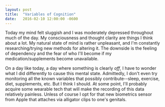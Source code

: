 ```yaml
---
layout: post
title:  "Variables of Cognition"
date:   2016-02-10 12:00:00 -0600
---
```

Today my mind felt sluggish and I was moderately depressed throughout much of the day. My consciousness and thought clarity are things I think about a lot. My natural state of mind is rather unpleasant, and I'm constantly researching/trying new methods for altering it. The downside is the feeling of dependency and the fear of who I'll become if my medication/supplements become unavailable.

On a day like today, a day where something is clearly *off*, I have to wonder what I did differently to cause this mental state. Admittedly, I don't even try monitoring all the known variables that possibly contribute--sleep, exercise, diet, supplements, etc. But I think I should. At some point, I'll probably acquire some wearable tech that will make the recording of this data relatively painless. Unless of course I opt for that new biometrics sensor from Apple that attaches via alligator clips to one's genitals.
